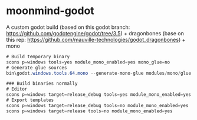 # moonmind-godot
A custom godot build (based on this godot branch: https://github.com/godotengine/godot/tree/3.5) + dragonbones (base on this rep: https://github.com/mauville-technologies/godot_dragonbones) + mono


```C#
# Build temporary binary
scons p=windows tools=yes module_mono_enabled=yes mono_glue=no
# Generate glue sources
bin\godot.windows.tools.64.mono --generate-mono-glue modules/mono/glue

### Build binaries normally
# Editor
scons p=windows target=release_debug tools=yes module_mono_enabled=yes
# Export templates
scons p=windows target=release_debug tools=no module_mono_enabled=yes
scons p=windows target=release tools=no module_mono_enabled=yes
```